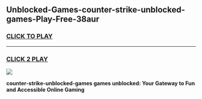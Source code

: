 
## Unblocked-Games-counter-strike-unblocked-games-Play-Free-38aur
<h3>
<a href="https://premium76.site?title=counter-strike-unblocked-games&ref=17A">CLICK TO PLAY</a></h3>
<hr>

<h3>
<a href="https://premium76.site?title=counter-strike-unblocked-games&ref=17A">CLICK 2 PLAY</a>
  
</h3>

<a href="https://premium76.site?title=counter-strike-unblocked-games&ref=17A"><img src="https://clearcache.store/games.png"></a>


**counter-strike-unblocked-games games unblocked: Your Gateway to Fun and Accessible Online Gaming**
